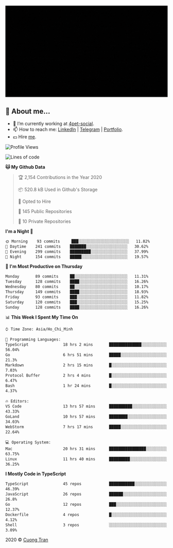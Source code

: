 ![banner](https://raw.githubusercontent.com/103cuong/103cuong/master/banner.gif)

## 🦄 About me...

- 🚀 I’m currently working at [4pet-social](https://github.com/4pet-social).
- 📫 How to reach me: [LinkedIn](https://linkedin.com/in/103cuong) | [Telegram](https://t.me/cuong103) | [Portfolio](https://103cuong.github.io/).
- 💵 Hire [me](mailto:103cuong@gmail.com).

<!--START_SECTION:waka-->
![Profile Views](http://img.shields.io/badge/Profile%20Views-81-blue)

![Lines of code](https://img.shields.io/badge/From%20Hello%20World%20I%27ve%20Written-17.5%20million%20lines%20of%20code-blue)

**🐱 My Github Data** 

> 🏆 2,154 Contributions in the Year 2020
 > 
> 📦 520.8 kB Used in Github's Storage 
 > 
> 💼 Opted to Hire
 > 
> 📜 145 Public Repositories
 > 
> 🔑 10 Private Repositories 

**I'm a Night 🦉** 

```text
🌞 Morning    93 commits     ███░░░░░░░░░░░░░░░░░░░░░░   11.82% 
🌆 Daytime    241 commits    ███████░░░░░░░░░░░░░░░░░░   30.62% 
🌃 Evening    299 commits    █████████░░░░░░░░░░░░░░░░   37.99% 
🌙 Night      154 commits    █████░░░░░░░░░░░░░░░░░░░░   19.57%

```
📅 **I'm Most Productive on Thursday** 

```text
Monday       89 commits     ██░░░░░░░░░░░░░░░░░░░░░░░   11.31% 
Tuesday      128 commits    ████░░░░░░░░░░░░░░░░░░░░░   16.26% 
Wednesday    80 commits     ██░░░░░░░░░░░░░░░░░░░░░░░   10.17% 
Thursday     149 commits    ████░░░░░░░░░░░░░░░░░░░░░   18.93% 
Friday       93 commits     ███░░░░░░░░░░░░░░░░░░░░░░   11.82% 
Saturday     120 commits    ███░░░░░░░░░░░░░░░░░░░░░░   15.25% 
Sunday       128 commits    ████░░░░░░░░░░░░░░░░░░░░░   16.26%

```


📊 **This Week I Spent My Time On** 

```text
⌚︎ Time Zone: Asia/Ho_Chi_Minh

💬 Programming Languages: 
TypeScript               18 hrs 2 mins       ██████████████░░░░░░░░░░░   56.04% 
Go                       6 hrs 51 mins       █████░░░░░░░░░░░░░░░░░░░░   21.3% 
Markdown                 2 hrs 15 mins       █░░░░░░░░░░░░░░░░░░░░░░░░   7.03% 
Protocol Buffer          2 hrs 4 mins        █░░░░░░░░░░░░░░░░░░░░░░░░   6.47% 
Bash                     1 hr 24 mins        █░░░░░░░░░░░░░░░░░░░░░░░░   4.37%

🔥 Editors: 
VS Code                  13 hrs 57 mins      ██████████░░░░░░░░░░░░░░░   43.33% 
GoLand                   10 hrs 57 mins      ████████░░░░░░░░░░░░░░░░░   34.03% 
WebStorm                 7 hrs 17 mins       █████░░░░░░░░░░░░░░░░░░░░   22.64%

💻 Operating System: 
Mac                      20 hrs 31 mins      ████████████████░░░░░░░░░   63.75% 
Linux                    11 hrs 40 mins      █████████░░░░░░░░░░░░░░░░   36.25%

```

**I Mostly Code in TypeScript** 

```text
TypeScript               45 repos            ███████████░░░░░░░░░░░░░░   46.39% 
JavaScript               26 repos            ██████░░░░░░░░░░░░░░░░░░░   26.8% 
Go                       12 repos            ███░░░░░░░░░░░░░░░░░░░░░░   12.37% 
Dockerfile               4 repos             █░░░░░░░░░░░░░░░░░░░░░░░░   4.12% 
Shell                    3 repos             ░░░░░░░░░░░░░░░░░░░░░░░░░   3.09%

```



<!--END_SECTION:waka-->

2020 © [Cuong Tran](https://github.com/103cuong)
